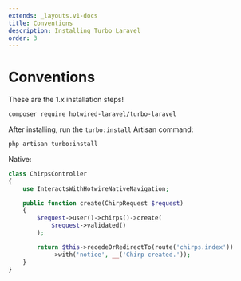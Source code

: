 ```yaml
---
extends: _layouts.v1-docs
title: Conventions
description: Installing Turbo Laravel
order: 3
---
```


# Conventions

These are the 1.x installation steps!

```bash
composer require hotwired-laravel/turbo-laravel
```

After installing, run the `turbo:install` Artisan command:

```bash
php artisan turbo:install
```

Native:

```php
class ChirpsController
{
    use InteractsWithHotwireNativeNavigation;

    public function create(ChirpRequest $request)
    {
        $request->user()->chirps()->create(
            $request->validated()
        );

        return $this->recedeOrRedirectTo(route('chirps.index'))
            ->with('notice', __('Chirp created.'));
    }
}
```

